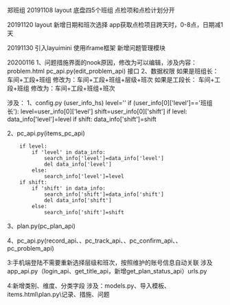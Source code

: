 郑班组
20191108 
layout 底盘四5个班组
点检项和点检计划分开

20191120
layout 新增日期和班次选择
app获取点检项目跨天时，0-8点，日期减1天

20191130
引入layuimini 使用iframe框架
新增问题管理模块

20200116
1、问题措施界面的nook原因，修改为可以编辑，涉及内容：
problem.html
pc_api.py(edit_problem_api) 接口
2、数据权限
如果是班组长：
车间+工段+班组 修改为：车间+工段+班组+层级+班次
如果是工段长：
车间+工段+班组 修改为：车间+工段+班组+班次

涉及：
1、config.py (user_info_hs)
 level=''
    if (user_info[0]['level']=='班组长'):
        level=user_info[0]['level']
    shift=user_info[0]['shift']
if level:
    data_info['level']=level
if shift:
    data_info['shift']=shift

2、pc_api.py(items_pc_api)

        if level:
            if 'level' in data_info:                
                search_info['level']=data_info['level']
                del data_info['level']
            else:
                search_info['level']=level
        if shift:
            if 'shift' in data_info:                
                search_info['shift']=data_info['shift']
                del data_info['shift']
            else:
                search_info['shift']=shift

3、plan.py(pc_plan_api)

4、pc_api.py(record_api、、pc_track_api、、pc_confirm_api、、pc_problem_api)

3:手机端登陆不需要重新选择层级和班次，按照维护的账号信息自动关联
涉及
app_api.py（login_api、get_title_api，新增get_plan_status_api）urls.py

4:新增类别、维度、分类字段
涉及：models.py、导入模板、items.html\plan.py\记录、措施、问题